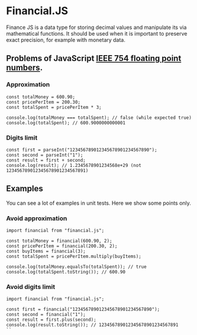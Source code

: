 # Financial.JS

Finance JS is a data type for storing decimal values and manipulate its via mathematical functions. It should be used when it is important to preserve exact precision, for example with monetary data.

## Problems of JavaScript [IEEE 754 floating point numbers](https://en.wikipedia.org/wiki/IEEE_754).
### Approximation
```
const totalMoney = 600.90;
const pricePerItem = 200.30;
const totalSpent = pricePerItem * 3;

console.log(totalMoney === totalSpent); // false (while expected true)
console.log(totalSpent); // 600.9000000000001
```
### Digits limit
```
const first = parseInt("123456789012345678901234567890");
const second = parseInt("1");
const result = first + second;
console.log(result); // 1.2345678901234568e+29 (not 123456789012345678901234567891)
```

## Examples
You can see a lot of examples in unit tests. Here we show some points only.
### Avoid approximation
```
import financial from "financial.js";

const totalMoney = financial(600.90, 2);
const pricePerItem = financial(200.30, 2);
const buyItems = financial(3);
const totalSpent = pricePerItem.multiply(buyItems);

console.log(totalMoney.equalsTo(totalSpent)); // true
console.log(totalSpent.toString()); // 600.90
```
### Avoid digits limit
```
import financial from "financial.js";

const first = financial("123456789012345678901234567890");
const second = financial("1");
const result = first.plus(second);
console.log(result.toString()); // 123456789012345678901234567891
``
